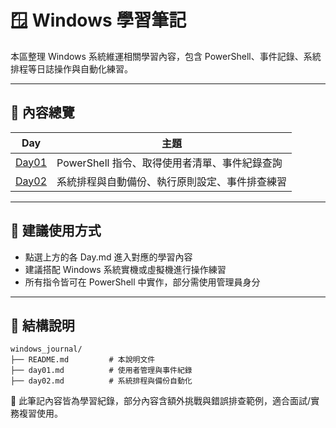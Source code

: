 # 🪟 Windows 學習筆記

本區整理 Windows 系統維運相關學習內容，包含 PowerShell、事件記錄、系統排程等日誌操作與自動化練習。

---

## 📘 內容總覽

| Day | 主題                                               |
|-----|----------------------------------------------------|
| [Day01](/day01.md) | PowerShell 指令、取得使用者清單、事件紀錄查詢           |
| [Day02](/day02.md) | 系統排程與自動備份、執行原則設定、事件排查練習           |

---

## 🧭 建議使用方式

- 點選上方的各 Day.md 進入對應的學習內容
- 建議搭配 Windows 系統實機或虛擬機進行操作練習
- 所有指令皆可在 PowerShell 中實作，部分需使用管理員身分

---

## 📁 結構說明

```
windows_journal/
├── README.md         # 本說明文件
├── day01.md          # 使用者管理與事件紀錄
├── day02.md          # 系統排程與備份自動化
```

📌 此筆記內容皆為學習紀錄，部分內容含額外挑戰與錯誤排查範例，適合面試/實務複習使用。
